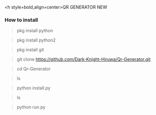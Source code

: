<h style=bold,align=center>QR GENERATOR NEW</h>

### How to install

> pkg install python

> pkg install python2

> pkg install git

> git clone https://github.com/Dark-Knight-Hiruwa/Qr-Generator.git

> cd Qr-Generator

> ls

> python install.py

> ls

> python run.py 
